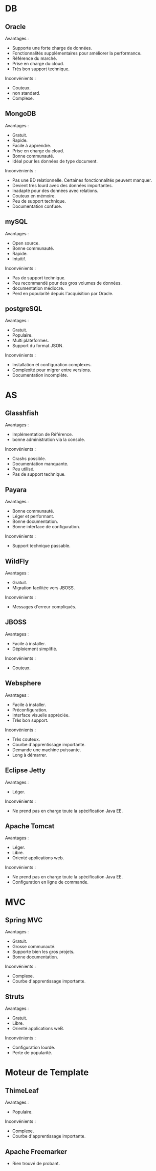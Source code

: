 # DB

## Oracle

Avantages :

- Supporte une forte charge de données.
- Fonctionnalités supplémentaires pour améliorer la performance.
- Référence du marché.
- Prise en charge du cloud.
- Très bon support technique.

Inconvénients :

- Couteux.
- non standard.
- Complexe.

## MongoDB

Avantages :

- Gratuit.
- Rapide.
- Facile à apprendre.
- Prise en charge du cloud.
- Bonne communauté.
- Idéal pour les données de type document.

Inconvénients :

- Pas une BD relationnelle. Certaines fonctionnalités peuvent manquer.
- Devient très lourd avec des données importantes.
- Inadapté pour des données avec relations.
- Couteux en mémoire.
- Peu de support technique.
- Documentation confuse.

## mySQL

Avantages :

- Open source.
- Bonne communauté.
- Rapide.
- Intuitif.

Inconvénients :

- Pas de support technique.
- Peu recommandé pour des gros volumes de données.
- documentation médiocre.
- Perd en popularité depuis l'acquisition par Oracle.

## postgreSQL

Avantages :

- Gratuit.
- Populaire.
- Multi plateformes.
- Support du format JSON.

Inconvénients :

- Installation et configuration complexes.
- Complexité pour migrer entre versions.
- Documentation incomplète.

# AS

## Glasshfish

Avantages :

- Implémentation de Référence.
- bonne administration via la console.

Inconvénients :

- Crashs possible.
- Documentation manquante.
- Peu utilisé.
- Pas de support technique.

## Payara

Avantages :

- Bonne communauté.
- Léger et performant.
- Bonne documentation.
- Bonne interface de configuration.

Inconvénients :

- Support technique passable.

## WildFly

Avantages :

- Gratuit.
- Migration facilitée vers JBOSS.

Inconvénients :

- Messages d'erreur compliqués.

## JBOSS

Avantages :

- Facile à installer.
- Déploiement simplifié.

Inconvénients :

- Couteux.

## Websphere

Avantages :

- Facile à installer.
- Préconfiguration.
- Interface visuelle appréciée.
- Très bon support.

Inconvénients :

- Très couteux.
- Courbe d'apprentissage importante.
- Demande une machine puissante.
- Long à démarrer.

## Eclipse Jetty

Avantages :

- Léger.

Inconvénients :

- Ne prend pas en charge toute la spécification Java EE.

## Apache Tomcat

Avantages :

- Léger.
- Libre.
- Orienté applications web.

Inconvénients :

- Ne prend pas en charge toute la spécification Java EE.
- Configuration en ligne de commande.

# MVC

## Spring MVC

Avantages :

- Gratuit.
- Grosse communauté.
- Supporte bien les gros projets.
- Bonne documentation.

Inconvénients :

- Complexe.
- Courbe d'apprentissage importante.

## Struts

Avantages :

- Gratuit.
- Libre.
- Orienté applications weB.

Inconvénients :

- Configuration lourde.
- Perte de popularité.

# Moteur de Template

## ThimeLeaf

Avantages :

- Populaire.

Inconvénients :

- Complexe.
- Courbe d'apprentissage importante.

## Apache Freemarker

- Rien trouvé de probant.

